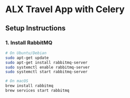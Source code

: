 # ALX Travel App with Celery

## Setup Instructions

### 1. Install RabbitMQ

```bash
# On Ubuntu/Debian
sudo apt-get update
sudo apt-get install rabbitmq-server
sudo systemctl enable rabbitmq-server
sudo systemctl start rabbitmq-server

# On macOS
brew install rabbitmq
brew services start rabbitmq
